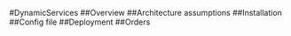 #DynamicServices
##Overview
##Architecture assumptions
##Installation
##Config file
##Deployment
##Orders

